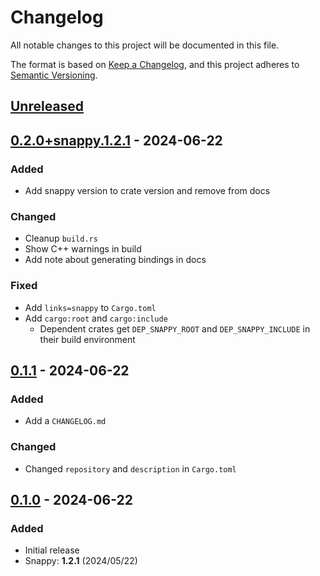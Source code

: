 # Changelog

All notable changes to this project will be documented in this file.

The format is based on [Keep a Changelog](https://keepachangelog.com/en/1.1.0/),
and this project adheres to [Semantic Versioning](https://semver.org/spec/v2.0.0.html).

## [Unreleased]

## [0.2.0+snappy.1.2.1] - 2024-06-22

### Added
 - Add snappy version to crate version and remove from docs

### Changed
 - Cleanup `build.rs`
 - Show C++ warnings in build
 - Add note about generating bindings in docs

### Fixed
 - Add `links=snappy` to `Cargo.toml`
 - Add `cargo:root` and `cargo:include`
   - Dependent crates get `DEP_SNAPPY_ROOT` and `DEP_SNAPPY_INCLUDE` in their build environment

## [0.1.1] - 2024-06-22

### Added
 - Add a `CHANGELOG.md`

### Changed
 - Changed `repository` and `description` in `Cargo.toml`

## [0.1.0] - 2024-06-22

### Added
- Initial release
- Snappy: **1.2.1** (2024/05/22)

[unreleased]: https://github.com/LDeakin/rust_snappy_src/compare/v0.2.0+snappy.1.2.1...HEAD
[0.2.0+snappy.1.2.1]: https://github.com/LDeakin/rust_snappy_src/releases/tag/v0.2.0+snappy.1.2.1
[0.1.1]: https://github.com/LDeakin/rust_snappy_src/releases/tag/v0.1.1
[0.1.0]: https://github.com/LDeakin/rust_snappy_src/releases/tag/v0.1.0

